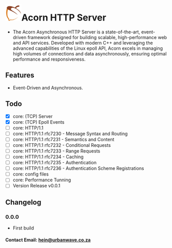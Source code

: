 <img src='assets/logo.png' align='left' width='50'></img><b>
# Acorn HTTP Server
</b>

- The Acorn Asynchronous HTTP Server is a state-of-the-art, event-driven framework designed for building scalable, high-performance web and API services. Developed with modern C++ and leveraging the advanced capabilities of the Linux epoll API, Acorn excels in managing high volumes of connections and data asynchronously, ensuring optimal performance and responsiveness.
## Features
- Event-Driven and Asynchronous.
## Todo ##
- [x] core: (TCP) Server
- [x] core: (TCP) Epoll Events
- [ ] core: HTTP/1.1
-   [ ] core: HTTP/1.1 rfc7230 - Message Syntax and Routing
-   [ ] core: HTTP/1.1 rfc7231 - Semantics and Content
-   [ ] core: HTTP/1.1 rfc7232 - Conditional Requests
-   [ ] core: HTTP/1.1 rfc7233 - Range Requests
-   [ ] core: HTTP/1.1 rfc7234 - Caching
-   [ ] core: HTTP/1.1 rfc7235 - Authentication
-   [ ] core: HTTP/1.1 rfc7236 - Authentication Scheme Registrations
- [ ] core: config files
- [ ] core: Performance Tunning
- [ ] Version Release v0.0.1
## Changelog ##
### 0.0.0 ###
- First build
#### Contact Email: hein@urbanwave.co.za

